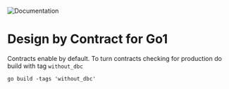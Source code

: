 ![Documentation](https://godoc.org/drblez/dbc?status.svg)

# Design by Contract for Go1

Contracts enable by default.
To turn contracts checking for production
do build with tag `without_dbc`

    go build -tags 'without_dbc'
